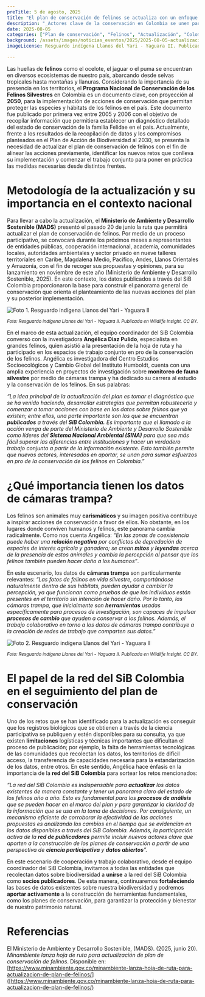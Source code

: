 ```yaml
---
preTitle: 5 de agosto, 2025
title: "El plan de conservación de felinos se actualiza con un enfoque colectivo"
description: "_Actores clave de la conservación en Colombia se unen para trabajar por el bienestar de los felinos._"
date: 2025-08-05
categories: ["Plan de conservación", "Felinos", "Actualización", "Colombia", "2025"]
background: /assets/images/noticias_eventos/2025/2025-08-05-actualizacion-plan-felinos.jpg
imageLicense: Resguardo indígena Llanos del Yari - Yaguara II. Publicada en Wildlife Insights. CC BY.

---
```


Las huellas de **felinos** como el ocelote, el jaguar o el puma se encuentran en diversos ecosistemas de nuestro país, abarcando desde selvas tropicales hasta montañas y llanuras. Considerando la importancia de su presencia en los territorios, el **Programa Nacional de Conservación de los Felinos Silvestres** en Colombia es un documento clave, con proyección al **2050**, para la implementación de acciones de conservación que permitan proteger las especies y hábitats de los felinos en el país. Este documento fue publicado por primera vez entre 2005 y 2006 con el objetivo de recopilar información que permitiera establecer un diagnóstico detallado del estado de conservación de la familia Felidae en el país. Actualmente, frente a los resultados de la recopilación de datos y los compromisos planteados en el Plan de Acción de Biodiversidad al 2030, se presenta la necesidad de actualizar el plan de conservación de felinos con el fin de alinear las acciones previamente, identificar los nuevos retos que conlleva su implementación y comenzar el trabajo conjunto para poner en práctica las medidas necesarias desde distintos frentes.

# Metodología de la actualización y su importancia en el contexto nacional

Para llevar a cabo la actualización, el **Ministerio de Ambiente y Desarrollo Sostenible (MADS)** presentó el pasado 20 de junio la ruta que permitirá actualizar el plan de conservación de felinos. Por medio de un proceso participativo, se convocará durante los próximos meses a representantes de entidades públicas, cooperación internacional, academia, comunidades locales, autoridades ambientales y sector privado en nueve talleres territoriales en Caribe, Magdalena Medio, Pacífico, Andes, Llanos Orientales y Amazonía, con el fin de recoger sus propuestas y opiniones, para su lanzamiento en noviembre de este año (Ministerio de Ambiente y Desarrollo Sostenible, 2025). En este contexto, los datos publicados a través del SiB Colombia proporcionaron la base para construir el panorama general de conservación que orienta el planteamiento de las nuevas acciones del plan y su posterior implementación.

![Foto 1. Resguardo indígena Llanos del Yari - Yaguara II](https://github.com/gbif/hp-colombian-biodiversity/blob/ec5c9f712779f682ab2b2332de6bb41cb66b42a7/assets/images/noticias_eventos/2025/2025-08-05-actualizacion-plan-felinos-2.JPG)

<sup>*Foto: Resguardo indígena Llanos del Yari - Yaguara II. Publicada en _Wildlife Insight_. CC BY.*</sup>

En el marco de esta actualización, el equipo coordinador del SiB Colombia conversó con la investigadora **Angélica Diaz Pulido**, especialista en grandes felinos, quien asistió a la presentación de la hoja de ruta y ha participado en los espacios de trabajo conjunto en pro de la conservación de los felinos. Angélica es investigadora del Centro Estudios Socioecológicos y Cambio Global del Instituto Humboldt, cuenta con una amplia experiencia en proyectos de investigación sobre **monitoreo de fauna silvestre** por medio de cámaras trampa y ha dedicado su carrera al estudio y la conservación de los felinos. En sus palabras:

_“La idea principal de la actualización del plan es tomar el diagnóstico que se ha venido haciendo, desarrollar estrategias que permitan robustecerlo y comenzar a tomar acciones con base en los datos sobre felinos que ya existen; entre ellos, una parte importante son los que se encuentran **publicados** a través del **SiB Colombia.** Es importante que el llamado a la acción venga de parte del Ministerio de Ambiente y Desarrollo Sostenible como líderes del **Sistema Nacional Ambiental (SINA)** para que sea más fácil superar las diferencias entre instituciones y hacer un verdadero trabajo conjunto a partir de la información existente. Esto también permite que nuevos actores, interesados en aportar, se unan para sumar esfuerzos en pro de la conservación de los felinos en Colombia.”_

# ¿Qué importancia tienen los datos de cámaras trampa?

Los felinos son animales muy **carismáticos** y su imagen positiva contribuye a inspirar acciones de conservación a favor de ellos. No obstante, en los lugares donde conviven humanos y felinos, este panorama cambia radicalmente. Como nos cuenta Angélica: _“En las zonas de coexistencia puede haber una **relación negativa** por conflictos de depredación de especies de interés agrícola y ganadero; se crean **mitos** y **leyendas** acerca de la presencia de estos animales y cambia la percepción al pensar que los felinos también pueden hacer daño a los humanos”_.

En este escenario, los datos de **cámaras trampa** son particularmente relevantes: 
_“Las fotos de felinos en vida silvestre, comportándose naturalmente dentro de sus hábitats, pueden ayudar a cambiar la percepción, ya que funcionan como pruebas de que los individuos están presentes en el territorio sin intención de hacer daño. Por lo tanto, las cámaras trampa, que inicialmente son **herramientas** usadas específicamente para procesos de investigación, son capaces de impulsar **procesos de cambio** que ayuden a conservar a los felinos. Además, el trabajo colaborativo en torno a los datos de cámaras trampa contribuye a la creación de redes de trabajo que comparten sus datos.”_

![Foto 2. Resguardo indígena Llanos del Yari - Yaguara II](https://github.com/gbif/hp-colombian-biodiversity/blob/ec5c9f712779f682ab2b2332de6bb41cb66b42a7/assets/images/noticias_eventos/2025/2025-08-05-actualizacion-plan-felinos-3.JPG)

<sup>*Foto: Resguardo indígena Llanos del Yari - Yaguara II. Publicada en _Wildlife Insight_. CC BY.*</sup>

# El papel de la red del SiB Colombia en el seguimiento del plan de conservación

Uno de los retos que se han identificado para la actualización es conseguir que los registros biológicos que se obtienen a través de la ciencia participativa se publiquen y estén disponibles para su consulta, ya que existen **limitaciones** logísticas y técnicas importantes que dificultan el proceso de publicación; por ejemplo, la falta de herramientas tecnológicas de las comunidades que recolectan los datos, los territorios de difícil acceso, la transferencia de capacidades necesaria para la estandarización de los datos, entre otros. En este sentido, Angélica hace énfasis en la importancia de la **red del SiB Colombia** para sortear los retos mencionados:

_“La red del SiB Colombia es indispensable para **actualizar** los datos existentes de manera constante y tener un panorama claro del estado de los felinos año a año. Esto es fundamental para los **procesos de análisis** que se pueden hacer en el marco del plan y para garantizar la claridad de la información que se usa en la toma de decisiones. Por consiguiente, un mecanismo eficiente de corroborar la efectividad de las acciones propuestas es analizando los cambios en el tiempo que se evidencian en los datos disponibles a través del SiB Colombia. Además, la participación activa de la **red de publicadores** permite incluir nuevos actores clave que aporten a la construcción de los planes de conservación a partir de una perspectiva de **ciencia participativa** y **datos abiertos**”._

En este escenario de cooperación y trabajo colaborativo, desde el equipo coordinador del SiB Colombia, invitamos a todas las entidades que recolectan datos sobre biodiversidad a **unirse** a la red del SiB Colombia como **socios publicadores**. De esta manera, continuaremos **fortaleciendo** las bases de datos existentes sobre nuestra biodiversidad y podremos **aportar activamente** a la construcción de herramientas fundamentales, como los planes de conservación, para garantizar la protección y bienestar de nuestro patrimonio natural.

# Referencias

El Ministerio de Ambiente y Desarrollo Sostenible, (MADS). (2025, junio 20). _Minambiente lanza hoja de ruta para actualización de plan de conservación de felinos_. Disponible en: [https://www.minambiente.gov.co/minambiente-lanza-hoja-de-ruta-para-actualizacion-de-plan-de-felinos/]([https://www.minambiente.gov.co/minambiente-lanza-hoja-de-ruta-para-actualizacion-de-plan-de-felinos/)
